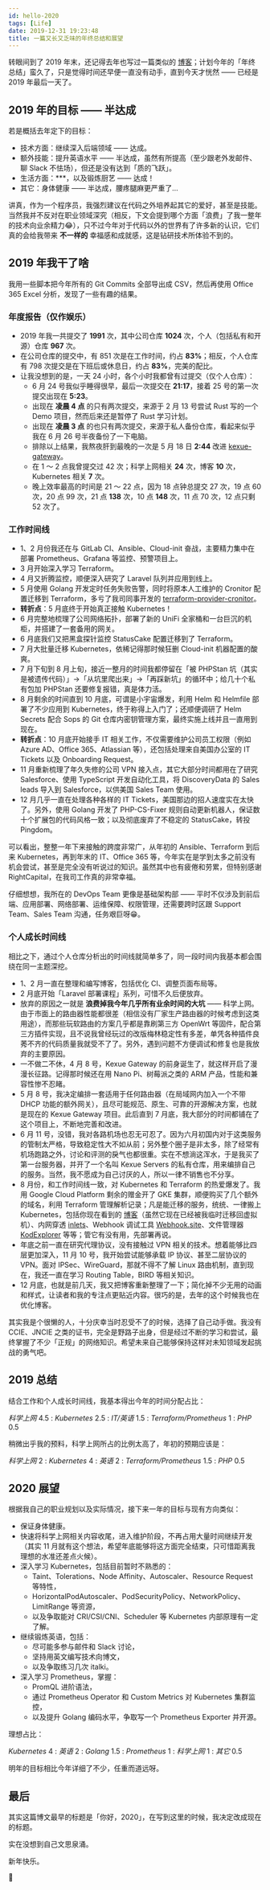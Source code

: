 ```yaml
---
id: hello-2020
tags: [Life]
date: 2019-12-31 19:23:48
title: 一篇又长又乏味的年终总结和展望
---
```


转眼间到了 2019 年末，还记得去年也写过一篇类似的 [博客](https://wi1dcard.dev/posts/hello-2019/)；计划今年的「年终总结」蛮久了，只是觉得时间还早便一直没有动手，直到今天才恍然 —— 已经是 2019 年最后一天了。

<!--more-->

## 2019 年的目标 —— 半达成

若是概括去年定下的目标：

- 技术方面：继续深入后端领域 —— 达成。
- 额外技能：提升英语水平 —— 半达成，虽然有所提高（至少跟老外发邮件、聊 Slack 不怯场），但还是没有达到「质的飞跃」。
- 生活方面：***，以及锻炼厨艺 —— 达成！
- 其它：身体健康 —— 半达成，腰疼腿麻更严重了...

讲真，作为一个程序员，我强烈建议在代码之外培养起其它的爱好，甚至是技能。当然我并不反对在职业领域深究（相反，下文会提到哪个方面「浪费」了我一整年的技术向业余精力😂），只不过今年对于代码以外的世界有了许多新的认识，它们真的会给我带来 **不一样的** 幸福感和成就感，这是钻研技术所体验不到的。

## 2019 年我干了啥

我用一些脚本把今年所有的 Git Commits 全部导出成 CSV，然后再使用 Office 365 Excel 分析，发现了一些有趣的结果。

### 年度报告（仅作娱乐）

- 2019 年我一共提交了 **1991** 次，其中公司仓库 **1024** 次，个人（包括私有和开源）仓库 **967** 次。
- 在公司仓库的提交中，有 851 次是在工作时间，约占 **83%**；相反，个人仓库有 798 次提交是在下班后或休息日，约占 **83%**，完美的配比。
- 让我没想到的是，一天 24 小时，各个小时我都曾有过提交（仅个人仓库）：
  - 6 月 24 号我似乎睡得很早，最后一次提交在 **21:17**，接着 25 号的第一次提交出现在 **5:23**。
  - 出现在 **凌晨 4 点** 的只有两次提交，来源于 2 月 13 号尝试 Rust 写的一个 Demo 项目，然而后来还是暂停了 Rust 学习计划。
  - 出现在 **凌晨 3 点** 的也只有两次提交，来源于私人备份仓库，看起来似乎我在 6 月 26 号半夜备份了一下电脑。
  - 排除以上结果，我熬夜肝到最晚的一次是 5 月 18 日 **2:44** 改进 [kexue-gateway](https://github.com/wi1dcard/kexue-gateway)。
  - 在 1 ～ 2 点我曾提交过 42 次；科学上网相关 **24** 次，博客 **10** 次，Kubernetes 相关 **7** 次。
  - 晚上效率最高的时间是 21 ～ 22 点，因为 18 点钟总提交 27 次，19 点 60 次，20 点 99 次，21 点 **138** 次，10 点 **148** 次，11 点 70 次，12 点只剩 52 次了。

### 工作时间线

- 1、2 月份我还在与 GitLab CI、Ansible、Cloud-init 奋战，主要精力集中在部署 Prometheus、Grafana 等监控、预警项目上。
- 3 月开始深入学习 Terraform。
- 4 月又折腾监控，顺便深入研究了 Laravel 队列并应用到线上。
- 5 月使用 Golang 开发定时任务失败告警，同时将原本人工维护的 Cronitor 配置迁移到 Terraform，多亏了我司同事开发的 [terraform-provider-cronitor](https://github.com/nauxliu/terraform-provider-cronitor)。
- **转折点**：5 月底终于开始真正接触 Kubernetes！
- 6 月完整地梳理了公司网络拓扑，部署了新的 UniFi 全家桶和一台巨沉的机柜，并搭建了一套备用的网关。
- 6 月底我们又把黑盒探针监控 StatusCake 配置迁移到了 Terraform。
- 7 月大批量迁移 Kubernetes，依稀记得那时候狂删 Cloud-init 机器配置的酸爽。
- 7 月下旬到 8 月上旬，接近一整月的时间我都停留在「被 PHPStan 坑（其实是被遗传代码）」->「从坑里爬出来」->「再踩新坑」的循环中；给几十个私有包加 PHPStan 还要修复报错，真是体力活。
- 8 月剩余的时间直到 10 月底，可谓是小宇宙爆发，利用 Helm 和 Helmfile 部署了不少应用到 Kubernetes，终于称得上入门了；还顺便调研了 Helm Secrets 配合 Sops 的 Git 仓库内密钥管理方案，最终实施上线并且一直用到现在。
- **转折点**：10 月底开始接手 IT 相关工作，不仅需要维护公司员工权限（例如 Azure AD、Office 365、Atlassian 等），还包括处理来自美国办公室的 IT Tickets 以及 Onboarding Request。
- 11 月重新梳理了年久失修的公司 VPN 接入点，其它大部分时间都用在了研究 Salesforce、使用 TypeScript 开发自动化工具，将 DiscoveryData 的 Sales leads 导入到 Salesforce，以供美国 Sales Team 使用。
- 12 月几乎一直在处理各种各样的 IT Tickets，美国那边的招人速度实在太快了。另外，使用 Golang 开发了 PHP-CS-Fixer 规则自动更新机器人，保证数十个扩展包的代码风格一致；以及彻底废弃了不稳定的 StatusCake，转投 Pingdom。

可以看出，整整一年下来接触的跨度非常广，从年初的 Ansible、Terraform 到后来 Kubernetes，再到年末的 IT、Office 365 等，今年实在是学到太多之前没有机会尝试，甚至是完全没有听说过的知识。虽然其中也有疲倦和劳累，但特别感谢 RightCapital，在我司工作真的非常幸福。

仔细想想，我所在的 DevOps Team 更像是基础架构部 —— 平时不仅涉及到前后端、应用部署、网络部署、运维保障、权限管理，还需要跨时区跟 Support Team、Sales Team 沟通，任务艰巨呀😁。

### 个人成长时间线

相比之下，通过个人仓库分析出的时间线就简单多了，同一段时间内我基本都会围绕在同一主题深挖。

- 1、2 月一直在整理和编写博客，包括优化 CI、调整页面布局等。
- 2 月底开始「Laravel 部署课程」系列，可惜不久后便放弃。
- 放弃的原因之一就是 **浪费掉我今年几乎所有业余时间的大坑** —— 科学上网。由于市面上的路由器性能都很差（相信没有厂家生产路由器的时候考虑到这类用途），而那些玩软路由的方案几乎都是靠刷第三方 OpenWrt 等固件，配合第三方插件实现，且不说我曾经玩过的改版梅林稳定性有多差，单凭各种插件良莠不齐的代码质量我就受不了了。另外，遇到问题不方便调试和修复也是我放弃的主要原因。
- 一不做二不休，4 月 8 号，Kexue Gateway 的前身诞生了，就这样开启了漫漫长征路。记得那时候还在用 Nano Pi、树莓派之类的 ARM 产品，性能和兼容性惨不忍睹。
- 5 月 8 号，我决定编排一套适用于任何路由器（在局域网内加入一个不带 DHCP 功能的额外网关），且尽可能规范、原生、可靠的开源解决方案，也就是现在的 Kexue Gateway 项目。此后直到 7 月底，我大部分的时间都铺在了这个项目上，不断地完善和改进。
- 6 月 11 号，没错，我对各路机场也忍无可忍了。因为六月初国内对于这类服务的管制太严格，导致稳定性大不如从前；另外整个圈子是非太多，除了经常有机场跑路之外，讨论和评测的戾气也都很重。实在不想淌这浑水，于是我买了第一台服务器，并开了一个名叫 Kexue Servers 的私有仓库，用来编排自己的服务。当然，我不愿成为自己讨厌的人，所以一律不销售也不分享。
- 8 月份，和工作时间线一致，对 Kubernetes 和 Terraform 的热爱爆发了。我用 Google Cloud Platform 剩余的赠金开了 GKE 集群，顺便购买了几个额外的域名，利用 Terraform 管理解析记录；凡是能迁移的服务，统统、一律搬上 Kubernetes，包括你现在看到的 [博客](https://github.com/wi1dcard/blog)（虽然它现在已经被我临时迁移回虚拟机）、内网穿透 [inlets](https://github.com/inlets/inlets)、Webhook 调试工具 [Webhook.site](https://github.com/wi1dcard/docker-webhook-site)、文件管理器 [KodExplorer](https://github.com/wi1dcard/docker-kod-explorer) 等等；管它有没有用，先部署再说。
- 年底之前一直在研究代理协议，没有接触过 VPN 相关的技术。想着能够比四层更加深入，11 月 10 号，我开始尝试能够承载 IP 协议、甚至二层协议的 VPN。面对 IPSec、WireGuard，那就不得不了解 Linux 路由机制，直到现在，我还一直在学习 Routing Table，BIRD 等相关知识。
- 12 月底，也就是前几天，我又把博客重新整理了一下；简化掉不少无用的动画和样式，让读者和我的专注点更贴近内容。很巧的是，去年的这个时候我也在优化博客。

其实我是个很懒的人，十分庆幸当时忍受不了的时候，选择了自己动手做。我没有 CCIE、JNCIE 之类的证书，完全是野路子出身，但是经过不断的学习和尝试，最终掌握了不少「正规」的网络知识。希望未来自己能够保持这样对未知领域发起挑战的勇气吧。

## 2019 总结

结合工作和个人成长时间线，我基本得出今年的时间分配占比：

*科学上网* 4.5 : *Kubernetes* 2.5 : *IT/英语* 1.5 : *Terraform/Prometheus* 1 : *PHP* 0.5

稍微出乎我的预料，科学上网所占的比例太高了，年初的预期应该是：

*科学上网* 2 : *Kubernetes* 4 : *英语* 2 : *Terraform/Prometheus* 1.5 : *PHP* 0.5

## 2020 展望

根据我自己的职业规划以及实际情况，接下来一年的目标与现有方向类似：

- 保证身体健康。
- 快速将科学上网相关内容收尾，进入维护阶段，不再占用大量时间继续开发（其实 11 月就有这个想法，希望年底能够将这方面完全结束，只可惜距离我理想的水准还差点火候）。
- 深入学习 Kubernetes，包括目前暂时不熟悉的：
  - Taint、Tolerations、Node Affinity、Autoscaler、Resource Request 等特性，
  - HorizontalPodAutoscaler、PodSecurityPolicy、NetworkPolicy、LimitRange 等资源，
  - 以及争取能对 CRI/CSI/CNI、Scheduler 等 Kubernetes 内部原理有一定了解。
- 继续锻炼英语，包括：
  - 尽可能多参与邮件和 Slack 讨论，
  - 坚持用英文编写技术向博文，
  - 以及争取练习几次 italki。
- 深入学习 Prometheus，掌握：
  - PromQL 进阶语法，
  - 通过 Prometheus Operator 和 Custom Metrics 对 Kubernetes 集群监控，
  - 以及提升 Golang 编码水平，争取写一个 Prometheus Exporter 并开源。

理想占比：

*Kubernetes* 4 : *英语* 2 : *Golang* 1.5 : *Prometheus* 1 : *科学上网* 1 : *其它* 0.5

明年的目标相比今年详细了不少，任重而道远呀。

## 最后

其实这篇博文最早的标题是「你好，2020」，在写到这里的时候，我决定改成现在的标题。

实在没想到自己文思泉涌。

新年快乐。

🎉
